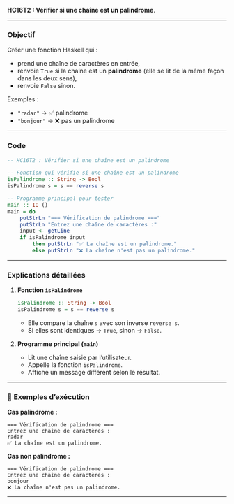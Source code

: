 **HC16T2 : Vérifier si une chaîne est un palindrome**.

---

###  Objectif

Créer une fonction Haskell qui :

* prend une chaîne de caractères en entrée,
* renvoie `True` si la chaîne est un **palindrome** (elle se lit de la même façon dans les deux sens),
* renvoie `False` sinon.

Exemples :

* `"radar"` → ✅ palindrome
* `"bonjour"` → ❌ pas un palindrome

---

### Code

```haskell
-- HC16T2 : Vérifier si une chaîne est un palindrome

-- Fonction qui vérifie si une chaîne est un palindrome
isPalindrome :: String -> Bool
isPalindrome s = s == reverse s

-- Programme principal pour tester
main :: IO ()
main = do
    putStrLn "=== Vérification de palindrome ==="
    putStrLn "Entrez une chaîne de caractères :"
    input <- getLine
    if isPalindrome input
        then putStrLn "✅ La chaîne est un palindrome."
        else putStrLn "❌ La chaîne n'est pas un palindrome."
```

---

###  Explications détaillées

1. **Fonction `isPalindrome`**

   ```haskell
   isPalindrome :: String -> Bool
   isPalindrome s = s == reverse s
   ```

   * Elle compare la chaîne `s` avec son inverse `reverse s`.
   * Si elles sont identiques → `True`, sinon → `False`.

2. **Programme principal (`main`)**

   * Lit une chaîne saisie par l’utilisateur.
   * Appelle la fonction `isPalindrome`.
   * Affiche un message différent selon le résultat.

---

### 🧩 Exemples d’exécution

 **Cas palindrome :**

```
=== Vérification de palindrome ===
Entrez une chaîne de caractères :
radar
✅ La chaîne est un palindrome.
```

 **Cas non palindrome :**

```
=== Vérification de palindrome ===
Entrez une chaîne de caractères :
bonjour
❌ La chaîne n'est pas un palindrome.
```

---
